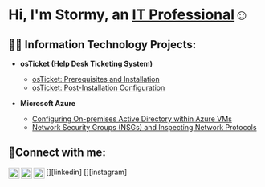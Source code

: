 <h1>Hi, I'm Stormy, an <a href="https://linkedin.com/in/Stormy Brinkley">IT Professional</a>☺</h1>

<h2>👨‍💻 Information Technology Projects:</h2>

- <b>osTicket (Help Desk Ticketing System)</b>
  - [osTicket: Prerequisites and Installation](https://github.com/StormyBrinkley/osticket-prereqs)
  - [osTicket: Post-Installation Configuration](https://github.com/StormyBrinkley/post-install-config)
    
- <b>Microsoft Azure</b>
  - [Configuring On-premises Active Directory within Azure VMs](https://github.com/StormyBrinkley/configure-ad)
  - [Network Security Groups (NSGs) and Inspecting Network Protocols](https://github.com/StormyBrinkley/azure-network-protocols)

<h2>🤳Connect with me:</h2>

<a href="https://www.youtube.com/@StormyBeLife" target="_blank">
  <img align="left" alt="YouTube" width="22px" src="https://cdn.jsdelivr.net/npm/simple-icons@v3/icons/youtube.svg" />
</a>
[<img align="left" alt="stormy | LinkedIn" width="22px" src="https://cdn.jsdelivr.net/npm/simple-icons@v3/icons/linkedin.svg" />][linkedin]
[<img align="left" alt="stormy | Instagram" width="22px" src="https://cdn.jsdelivr.net/npm/simple-icons@v3/icons/instagram.svg" />][instagram]


[YouTube]: https://www.youtube.com/@StormyBeLife
[linkedin]: https://linkedin.com/in/StormyBrinkley
